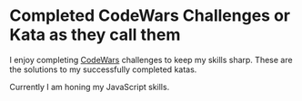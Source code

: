 # Completed CodeWars Challenges or Kata as they call them

I enjoy completing [CodeWars](https://www.codewars.com/) challenges to keep my skills sharp. These are the solutions to my successfully completed katas.

Currently I am honing my JavaScript skills.
